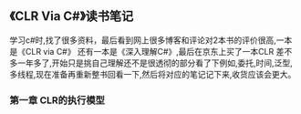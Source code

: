 
 ## 《CLR Via C#》读书笔记

  学习c#时,找了很多资料，最后看到网上很多博客和评论对2本书的评价很高,一本是《CLR via C#》 还有一本是《深入理解C#》,最后在京东上买了一本CLR
  差不多一年多了,开始只是挑自己理解还不是很透彻的部分看了下例如,委托,时间,泛型,多线程,现在准备再重新整书回看一下,然后将对应的笔记记下来,收货应该会更大。

 ### 第一章 CLR的执行模型
